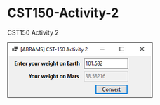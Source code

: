 # CST150-Activity-2
 CST150 Activity 2

![alt text](https://raw.githubusercontent.com/IttyBittyNinja/CST150-Activity-2/main/Windows%20Form.png?token=GHSAT0AAAAAABVCNKXTRSE6XZCOY5NESB3QYZL5KBQ)